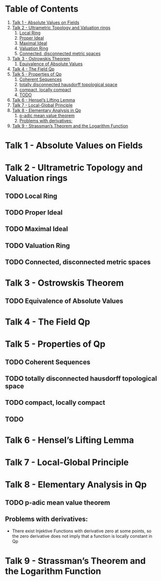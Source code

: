 
# Table of Contents

1.  [Talk 1 - Absolute Values on Fields](#org08cae08)
2.  [Talk 2 - Ultrametric Topology and Valuation rings](#org59b6319)
    1.  [Local Ring](#org57ee5b5)
    2.  [Proper Ideal](#org2231ae1)
    3.  [Maximal Ideal](#orga1e0201)
    4.  [Valuation Ring](#orgb4db964)
    5.  [Connected, disconnected metric spaces](#orgcefc235)
3.  [Talk 3 - Ostrowskis Theorem](#org2d4f5ce)
    1.  [Equivalence of Absolute Values](#orgb2fa2b5)
4.  [Talk 4 - The Field Qp](#orgd1992f7)
5.  [Talk 5 - Properties of Qp](#org7ca32ac)
    1.  [Coherent Sequences](#org4d91f31)
    2.  [totally disconnected hausdorff topological space](#orgdbd98bc)
    3.  [compact, locally compact](#orgf703809)
    4.  [TODO](#orgba5df18)
6.  [Talk 6 - Hensel&rsquo;s Lifting Lemma](#org84c19d7)
7.  [Talk 7 - Local-Global Principle](#org07606a4)
8.  [Talk 8 - Elementary Analysis in Qp](#org84d57fc)
    1.  [p-adic mean value theorem](#orgda41573)
    2.  [Problems with derivatives:](#org8630f8c)
9.  [Talk 9 - Strassman&rsquo;s Theorem and the Logarithm Function](#org925b79e)



<a id="org08cae08"></a>

# Talk 1 - Absolute Values on Fields


<a id="org59b6319"></a>

# Talk 2 - Ultrametric Topology and Valuation rings


<a id="org57ee5b5"></a>

## TODO Local Ring


<a id="org2231ae1"></a>

## TODO Proper Ideal


<a id="orga1e0201"></a>

## TODO Maximal Ideal


<a id="orgb4db964"></a>

## TODO Valuation Ring


<a id="orgcefc235"></a>

## TODO Connected, disconnected metric spaces


<a id="org2d4f5ce"></a>

# Talk 3 - Ostrowskis Theorem


<a id="orgb2fa2b5"></a>

## TODO Equivalence of Absolute Values


<a id="orgd1992f7"></a>

# Talk 4 - The Field Qp


<a id="org7ca32ac"></a>

# Talk 5 - Properties of Qp


<a id="org4d91f31"></a>

## TODO Coherent Sequences


<a id="orgdbd98bc"></a>

## TODO totally disconnected hausdorff topological space


<a id="orgf703809"></a>

## TODO compact, locally compact


<a id="orgba5df18"></a>

## TODO


<a id="org84c19d7"></a>

# Talk 6 - Hensel&rsquo;s Lifting Lemma


<a id="org07606a4"></a>

# Talk 7 - Local-Global Principle


<a id="org84d57fc"></a>

# Talk 8 - Elementary Analysis in Qp


<a id="orgda41573"></a>

## TODO p-adic mean value theorem


<a id="org8630f8c"></a>

## Problems with derivatives:

-   There exist Injektive Functions with derivative zero at some points, so the zero derivative does not imply that a function is locally constant in Qp


<a id="org925b79e"></a>

# Talk 9 - Strassman&rsquo;s Theorem and the Logarithm Function

